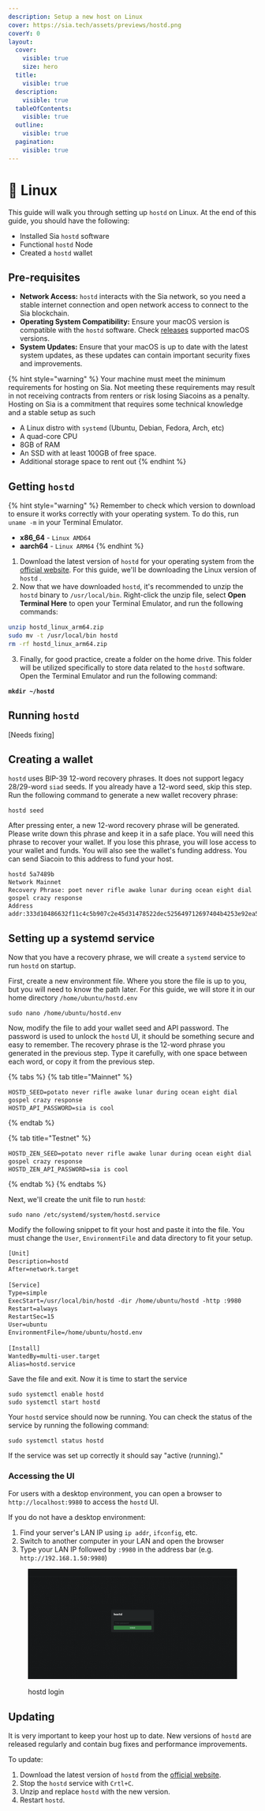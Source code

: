 ```yaml
---
description: Setup a new host on Linux
cover: https://sia.tech/assets/previews/hostd.png
coverY: 0
layout:
  cover:
    visible: true
    size: hero
  title:
    visible: true
  description:
    visible: true
  tableOfContents:
    visible: true
  outline:
    visible: true
  pagination:
    visible: true
---
```


# 🔧 Linux

This guide will walk you through setting up `hostd` on Linux. At the end of this guide, you should have the following:

* Installed Sia `hostd` software
* Functional `hostd` Node
* Created a `hostd` wallet

## Pre-requisites

* **Network Access:** `hostd` interacts with the Sia network, so you need a stable internet connection and open network access to connect to the Sia blockchain.
* **Operating System Compatibility:** Ensure your macOS version is compatible with the `hostd` software. Check [releases](../../miscellaneous/releases.md) supported macOS versions.
* **System Updates:** Ensure that your macOS is up to date with the latest system updates, as these updates can contain important security fixes and improvements.



{% hint style="warning" %}
Your machine must meet the minimum requirements for hosting on Sia. Not meeting these requirements may result in not receiving contracts from renters or risk losing Siacoins as a penalty. Hosting on Sia is a commitment that requires some technical knowledge and a stable setup as such

* A Linux distro with `systemd` (Ubuntu, Debian, Fedora, Arch, etc)
* A quad-core CPU
* 8GB of RAM
* An SSD with at least 100GB of free space.
* Additional storage space to rent out
{% endhint %}

## Getting `hostd`

{% hint style="warning" %}
Remember to check which version to download to ensure it works correctly with your operating system. To do this, run  `uname -m` in your Terminal Emulator.

* **x86\_64** - `Linux AMD64`
* **aarch64** - `Linux ARM64`
{% endhint %}

1. Download the latest version of `hostd` for your operating system from the [official website](https://sia.tech/software/hostd). For this guide, we'll be downloading the Linux version of `hostd` .
2. Now that we have downloaded `hostd`, it's recommended to unzip the `hostd` binary to `/usr/local/bin`. Right-click the unzip file, select **Open Terminal Here** to open your Terminal Emulator, and run the following commands:

```bash
unzip hostd_linux_arm64.zip
sudo mv -t /usr/local/bin hostd
rm -rf hostd_linux_arm64.zip 
```

3. Finally, for good practice, create a folder on the home drive. This folder will be utilized specifically to store data related to the `hostd` software. Open the Terminal Emulator and run the following command:

<pre class="language-bash"><code class="lang-bash"><strong>mkdir ~/hostd
</strong></code></pre>

## Running `hostd`

\[Needs fixing]



## Creating a wallet

`hostd` uses BIP-39 12-word recovery phrases. It does not support legacy 28/29-word `siad` seeds. If you already have a 12-word seed, skip this step. Run the following command to generate a new wallet recovery phrase:

```
hostd seed
```

After pressing enter, a new 12-word recovery phrase will be generated. Please write down this phrase and keep it in a safe place. You will need this phrase to recover your wallet. If you lose this phrase, you will lose access to your wallet and funds. You will also see the wallet's funding address. You can send Siacoin to this address to fund your host.

```
hostd 5a7489b
Network Mainnet
Recovery Phrase: poet never rifle awake lunar during ocean eight dial gospel crazy response
Address addr:333d10486632f11c4c5b907c2e45d31478522dec525649712697404b4253e92ea5a84227187d
```

## Setting up a systemd service

Now that you have a recovery phrase, we will create a `systemd` service to run `hostd` on startup.

First, create a new environment file. Where you store the file is up to you, but you will need to know the path later. For this guide, we will store it in our home directory `/home/ubuntu/hostd.env`

```
sudo nano /home/ubuntu/hostd.env
```

Now, modify the file to add your wallet seed and API password. The password is used to unlock the `hostd` UI, it should be something secure and easy to remember. The recovery phrase is the 12-word phrase you generated in the previous step. Type it carefully, with one space between each word, or copy it from the previous step.

{% tabs %}
{% tab title="Mainnet" %}
```
HOSTD_SEED=potato never rifle awake lunar during ocean eight dial gospel crazy response
HOSTD_API_PASSWORD=sia is cool
```
{% endtab %}

{% tab title="Testnet" %}
```
HOSTD_ZEN_SEED=potato never rifle awake lunar during ocean eight dial gospel crazy response
HOSTD_ZEN_API_PASSWORD=sia is cool
```
{% endtab %}
{% endtabs %}

Next, we'll create the unit file to run `hostd`:

```
sudo nano /etc/systemd/system/hostd.service
```

Modify the following snippet to fit your host and paste it into the file. You must change the `User`, `EnvironmentFile` and data directory to fit your setup.

```
[Unit]
Description=hostd
After=network.target

[Service]
Type=simple
ExecStart=/usr/local/bin/hostd -dir /home/ubuntu/hostd -http :9980
Restart=always
RestartSec=15
User=ubuntu
EnvironmentFile=/home/ubuntu/hostd.env

[Install]
WantedBy=multi-user.target
Alias=hostd.service
```

Save the file and exit. Now it is time to start the service

```
sudo systemctl enable hostd
sudo systemctl start hostd
```

Your `hostd` service should now be running. You can check the status of the service by running the following command:

```
sudo systemctl status hostd
```

If the service was set up correctly it should say "active (running)."

### Accessing the UI

For users with a desktop environment, you can open a browser to `http://localhost:9980` to access the `hostd` UI.

If you do not have a desktop environment:

1. Find your server's LAN IP using `ip addr`, `ifconfig`, etc.
2. Switch to another computer in your LAN and open the browser
3. Type your LAN IP followed by `:9980` in the address bar (e.g. `http://192.168.1.50:9980`)

<figure><img src="../../.gitbook/assets/hostd_setup_login_ui.png" alt=""><figcaption><p>hostd login</p></figcaption></figure>

## Updating

It is very important to keep your host up to date. New versions of `hostd` are released regularly and contain bug fixes and performance improvements.

To update:

1. Download the latest version of `hostd` from the [official website](https://sia.tech/software/hostd).
2. Stop the `hostd` service with `Crtl+C`.
3. Unzip and replace `hostd` with the new version.
4. Restart `hostd`.
